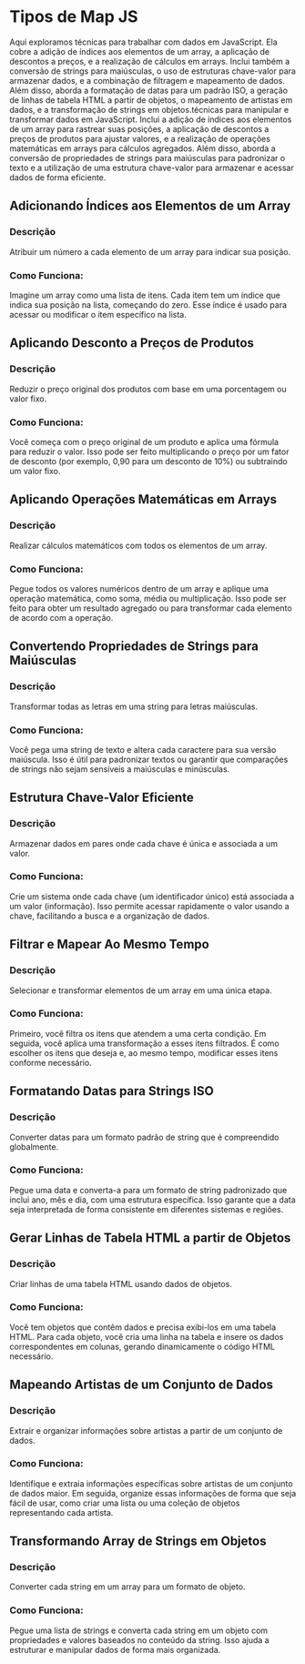 # Tipos de Map JS

Aqui exploramos técnicas para trabalhar com dados em JavaScript. Ela cobre a adição de índices aos elementos de um array, a aplicação de descontos a preços, e a realização de cálculos em arrays. Inclui também a conversão de strings para maiúsculas, o uso de estruturas chave-valor para armazenar dados, e a combinação de filtragem e mapeamento de dados. Além disso, aborda a formatação de datas para um padrão ISO, a geração de linhas de tabela HTML a partir de objetos, o mapeamento de artistas em dados, e a transformação de strings em objetos.técnicas para manipular e transformar dados em JavaScript. Inclui a adição de índices aos elementos de um array para rastrear suas posições, a aplicação de descontos a preços de produtos para ajustar valores, e a realização de operações matemáticas em arrays para cálculos agregados. Além disso, aborda a conversão de propriedades de strings para maiúsculas para padronizar o texto e a utilização de uma estrutura chave-valor para armazenar e acessar dados de forma eficiente.

## Adicionando Índices aos Elementos de um Array

### Descrição

Atribuir um número a cada elemento de um array para indicar sua posição.

### Como Funciona:

Imagine um array como uma lista de itens. Cada item tem um índice que indica sua posição na lista, começando do zero. Esse índice é usado para acessar ou modificar o item específico na lista.

## Aplicando Desconto a Preços de Produtos

### Descrição

Reduzir o preço original dos produtos com base em uma porcentagem ou valor fixo.

### Como Funciona:

Você começa com o preço original de um produto e aplica uma fórmula para reduzir o valor. Isso pode ser feito multiplicando o preço por um fator de desconto (por exemplo, 0,90 para um desconto de 10%) ou subtraindo um valor fixo.

## Aplicando Operações Matemáticas em Arrays

### Descrição

Realizar cálculos matemáticos com todos os elementos de um array.

### Como Funciona:

Pegue todos os valores numéricos dentro de um array e aplique uma operação matemática, como soma, média ou multiplicação. Isso pode ser feito para obter um resultado agregado ou para transformar cada elemento de acordo com a operação.

## Convertendo Propriedades de Strings para Maiúsculas

### Descrição

Transformar todas as letras em uma string para letras maiúsculas.

### Como Funciona:

Você pega uma string de texto e altera cada caractere para sua versão maiúscula. Isso é útil para padronizar textos ou garantir que comparações de strings não sejam sensíveis a maiúsculas e minúsculas.

## Estrutura Chave-Valor Eficiente

### Descrição

Armazenar dados em pares onde cada chave é única e associada a um valor.

### Como Funciona:

Crie um sistema onde cada chave (um identificador único) está associada a um valor (informação). Isso permite acessar rapidamente o valor usando a chave, facilitando a busca e a organização de dados.

## Filtrar e Mapear Ao Mesmo Tempo

### Descrição

Selecionar e transformar elementos de um array em uma única etapa.

### Como Funciona:

Primeiro, você filtra os itens que atendem a uma certa condição. Em seguida, você aplica uma transformação a esses itens filtrados. É como escolher os itens que deseja e, ao mesmo tempo, modificar esses itens conforme necessário.

## Formatando Datas para Strings ISO

### Descrição

Converter datas para um formato padrão de string que é compreendido globalmente.

### Como Funciona:

Pegue uma data e converta-a para um formato de string padronizado que inclui ano, mês e dia, com uma estrutura específica. Isso garante que a data seja interpretada de forma consistente em diferentes sistemas e regiões.

## Gerar Linhas de Tabela HTML a partir de Objetos

### Descrição

Criar linhas de uma tabela HTML usando dados de objetos.

### Como Funciona:

Você tem objetos que contêm dados e precisa exibi-los em uma tabela HTML. Para cada objeto, você cria uma linha na tabela e insere os dados correspondentes em colunas, gerando dinamicamente o código HTML necessário.

## Mapeando Artistas de um Conjunto de Dados

### Descrição

Extrair e organizar informações sobre artistas a partir de um conjunto de dados.

### Como Funciona:

Identifique e extraia informações específicas sobre artistas de um conjunto de dados maior. Em seguida, organize essas informações de forma que seja fácil de usar, como criar uma lista ou uma coleção de objetos representando cada artista.

## Transformando Array de Strings em Objetos

### Descrição

Converter cada string em um array para um formato de objeto.

### Como Funciona:

Pegue uma lista de strings e converta cada string em um objeto com propriedades e valores baseados no conteúdo da string. Isso ajuda a estruturar e manipular dados de forma mais organizada.
